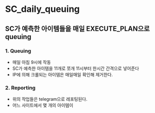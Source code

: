 # SC_daily_queuing
## SC가 예측한 아이템들을 매일 EXECUTE_PLAN으로 queuing
### 1. Queuing
* 매일 아침 9시에 작동
* SC가 예측한 아이템을 11개로 쪼개 11시부터 한시간 간격으로 넣어준다
* IP에 의해 크롤되는 아이템은 매일매일 확인해 제거한다.

### 2. Reporting
  * 위의 작업들은 telegram으로 레포팅된다.
  * 어느 사이트에서 몇 개의 아이템이 
